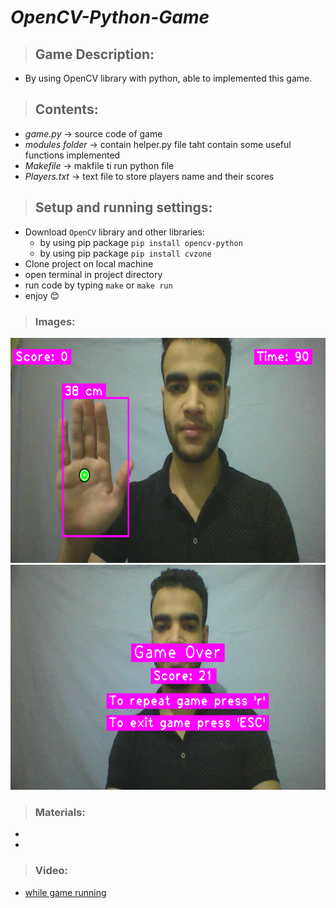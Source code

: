 # *OpenCV-Python-Game*
> ## Game Description:
   * By using OpenCV library with python, able to implemented this game.
   
> ## Contents:
   * _game.py_ &#x2192; source code of game
   * _modules folder_ &#x2192; contain helper.py file taht contain some useful functions implemented 
   * _Makefile_ &#x2192; makfile ti run python file
   * _Players.txt_ &#x2192; text file to store players name and their scores
   
> ## Setup and running settings:
   * Download `OpenCV` library and other libraries:
        * by using pip package `pip install opencv-python`
        * by using pip package `pip install cvzone`
   * Clone project on local machine 
   * open terminal in project directory
   * run code by typing `make` or `make run`
   * enjoy &#128522;
> ### Images:
<img src="images/screen%200.png" width="640" height="360">
<img src="images/screen%206.png" width="640" height="360">





> ### Materials:
   *  
   *
> ### Video:
  * <a href="https://drive.google.com/file/d/1St52DaiI-QAjCqqSOWrf7c3OeruUm7kQ/view?usp=sharing">
            while game running
   </a>
